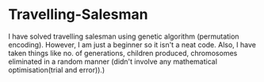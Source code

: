 # Travelling-Salesman
I have solved travelling salesman using genetic algorithm (permutation encoding). 
However, I am just a beginner so it isn't a neat code. 
Also, I have taken things like no. of generations, children produced, chromosomes eliminated 
in a random manner (didn't involve any mathematical optimisation(trial and error)).)
